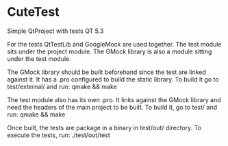 CuteTest
========

Simple QtProject with tests
QT 5.3

For the tests QtTestLib and GoogleMock are used together.
The test module sits under the project module.
The GMock library is also a module sitting under the test module.

The GMock library should be built beforehand since the test are linked against it.
It has a .pro configured to build the static library.
To build it go to test/external/ and run: qmake && make

The test module also has its own .pro.
It links against the GMock library and need the headers of the main project to be built.
To build it, go to test/ and run: qmake && make

Once built, the tests are package in a binary in test/out/ directory.
To execute the tests, run: ./test/out/test


